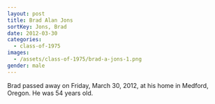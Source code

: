 ```yaml
---
layout: post
title: Brad Alan Jons
sortKey: Jons, Brad
date: 2012-03-30
categories:
  - class-of-1975
images:
  - /assets/class-of-1975/brad-a-jons-1.png
gender: male
---
```

Brad passed away on Friday, March 30, 2012, at his home in Medford, Oregon.  He was 54 years old.  
